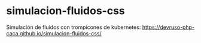 # simulacion-fluidos-css
Simulación de fluidos con trompicones de kubernetes: https://devruso-php-caca.github.io/simulacion-fluidos-css/
